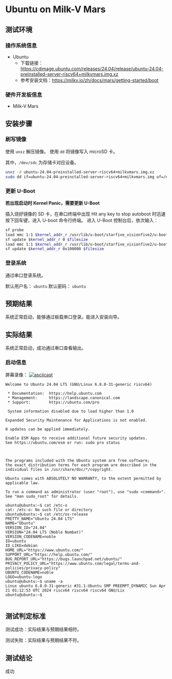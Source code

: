 # Ubuntu on Milk-V Mars

## 测试环境

### 操作系统信息

- Ubuntu
  - 下载链接：https://cdimage.ubuntu.com/releases/24.04/release/ubuntu-24.04-preinstalled-server-riscv64+milkvmars.img.xz
  - 参考安装文档：https://milkv.io/zh/docs/mars/getting-started/boot

### 硬件开发板信息

- Milk-V Mars

## 安装步骤

### 刷写镜像

使用 `unxz` 解压镜像。
使用 `dd` 将镜像写入 microSD 卡。

其中，`/dev/sdc` 为存储卡对应设备。

```bash
unxz -d ubuntu-24.04-preinstalled-server-riscv64+milkvmars.img.xz
sudo dd if=ubuntu-24.04-preinstalled-server-riscv64+milkvmars.img of=/dev/sdc bs=1M status=progress
```

### 更新 U-Boot

**若出现启动时 Kernel Panic，需要更新 U-Boot**

插入烧好镜像的 SD 卡，在串口终端中出现 Hit any key to stop autoboot 时迅速按下回车键，进入 U-boot 命令行终端。
进入 U-Boot 控制台后，依次输入：
```bash
sf probe
load mmc 1:1 $kernel_addr_r /usr/lib/u-boot/starfive_visionfive2/u-boot-spl.bin.normal.out
sf update $kernel_addr_r 0 $filesize
load mmc 1:1 $kernel_addr_r /usr/lib/u-boot/starfive_visionfive2/u-boot.itb
sf update $kernel_addr_r 0x100000 $filesize
```

### 登录系统

通过串口登录系统。

默认用户名： `ubuntu`
默认密码： `ubuntu`

## 预期结果

系统正常启动，能够通过板载串口登录。能进入安装向导。

## 实际结果

系统正常启动，成功通过串口查看输出。

### 启动信息

屏幕录像：
[![asciicast](https://asciinema.org/a/a3DgDMfhYPQgWhUjTTScbJ04n.svg)](https://asciinema.org/a/a3DgDMfhYPQgWhUjTTScbJ04n)

```log
Welcome to Ubuntu 24.04 LTS (GNU/Linux 6.8.0-31-generic riscv64)

 * Documentation:  https://help.ubuntu.com
 * Management:     https://landscape.canonical.com
 * Support:        https://ubuntu.com/pro

 System information disabled due to load higher than 1.0

Expanded Security Maintenance for Applications is not enabled.

0 updates can be applied immediately.

Enable ESM Apps to receive additional future security updates.
See https://ubuntu.com/esm or run: sudo pro status



The programs included with the Ubuntu system are free software;
the exact distribution terms for each program are described in the
individual files in /usr/share/doc/*/copyright.

Ubuntu comes with ABSOLUTELY NO WARRANTY, to the extent permitted by
applicable law.

To run a command as administrator (user "root"), use "sudo <command>".
See "man sudo_root" for details.

ubuntu@ubuntu:~$ cat /etc-o
cat: /etc-o: No such file or directory
ubuntu@ubuntu:~$ cat /etc/os-release 
PRETTY_NAME="Ubuntu 24.04 LTS"
NAME="Ubuntu"
VERSION_ID="24.04"
VERSION="24.04 LTS (Noble Numbat)"
VERSION_CODENAME=noble
ID=ubuntu
ID_LIKE=debian
HOME_URL="https://www.ubuntu.com/"
SUPPORT_URL="https://help.ubuntu.com/"
BUG_REPORT_URL="https://bugs.launchpad.net/ubuntu/"
PRIVACY_POLICY_URL="https://www.ubuntu.com/legal/terms-and-policies/privacy-policy"
UBUNTU_CODENAME=noble
LOGO=ubuntu-logo
ubuntu@ubuntu:~$ uname -a
Linux ubuntu 6.8.0-31-generic #31.1-Ubuntu SMP PREEMPT_DYNAMIC Sun Apr 21 01:12:53 UTC 2024 riscv64 riscv64 riscv64 GNU/Lix
ubuntu@ubuntu:~$ 
 

```

## 测试判定标准

测试成功：实际结果与预期结果相符。

测试失败：实际结果与预期结果不符。

## 测试结论

成功

